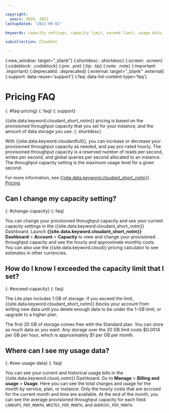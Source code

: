 ```yaml
---

copyright:
  years: 2020, 2021
lastupdated: "2021-09-02"

keywords: capacity settings, capacity limit, exceed limit, usage data, provisioned throughput capacity

subcollection: Cloudant

---
```


{:new_window: target="_blank"}
{:shortdesc: .shortdesc}
{:screen: .screen}
{:codeblock: .codeblock}
{:pre: .pre}
{:tip: .tip}
{:note: .note}
{:important: .important}
{:deprecated: .deprecated}
{:external: target="_blank" .external}
{:support: data-reuse='support'}
{:faq: data-hd-content-type='faq'}

<!-- Acrolinx: 2020-12-23 -->

# Pricing FAQ
{: #faq-pricing}
{: faq}
{: support}

{{site.data.keyword.cloudant_short_notm}} pricing is based on the provisioned throughput capacity that you set for your instance, and the amount of data storage you use. 
{: shortdesc} 

With {{site.data.keyword.cloudantfull}}, you can increase or decrease your provisioned throughput capacity as needed, and pay pro-rated hourly. The provisioned throughput capacity is a reserved number of reads per second, writes per second, and global queries per second allocated to an instance. The throughput capacity setting is the maximum usage level for a given second.

For more information, see [{{site.data.keyword.cloudant_short_notm}} Pricing](/docs/services/Cloudant?topic=Cloudant-pricing).

## Can I change my capacity setting? 
{: #change-capacity}
{: faq}

You can change your provisioned throughput capacity and see your current capacity settings in the {{site.data.keyword.cloudant_short_notm}} Dashboard. Launch **{{site.data.keyword.cloudant_short_notm}} Dashboard** > **Account** > **Capacity** to view and change your provisioned throughput capacity and see the hourly and approximate monthly costs. You can also use the {{site.data.keyword.cloud}} pricing calculator to see estimates in other currencies.

## How do I know I exceeded the capacity limit that I set? 
{: #exceed-capacity}
{: faq}

The Lite plan includes 1 GB of storage. If you exceed the limit, {{site.data.keyword.cloudant_short_notm}} blocks your account from writing new data until you delete enough data to be under the 1-GB limit, or upgrade to a higher plan. 

The first 20 GB of storage comes free with the Standard plan. You can store as much data as you want. Any storage over the 20 GB limit costs $0.0014 per GB per hour, which is approximately $1 per GB per month.

## Where can I see my usage data?
{: #see-usage-data}
{: faq}

You can see your current and historical usage bills in the {{site.data.keyword.cloud_notm}} Dashboard. Go to **Manage** > **Billing and usage** > **Usage**. Here you can see the total charges and usage for the month by service, plan, or instance. Only the hourly costs that are accrued for the current month and time are available. At the end of the month, you can see the average provisioned throughput capacity for each field: `LOOKUPS_PER_MONTH`, `WRITES_PER_MONTH`, and `QUERIES_PER_MONTH`.

